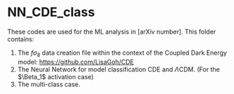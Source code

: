 # NN_CDE_class
These codes are used for the ML analysis in [arXiv number]. This folder contains:
1. The $f\sigma_8$ data creation file within the context of the Coupled Dark Energy model: https://github.com/LisaGoh/CDE
2. The Neural Network for model classification CDE and $\Lambda$CDM. (For the $\Beta_1$ activation case)
3. The multi-class case.
